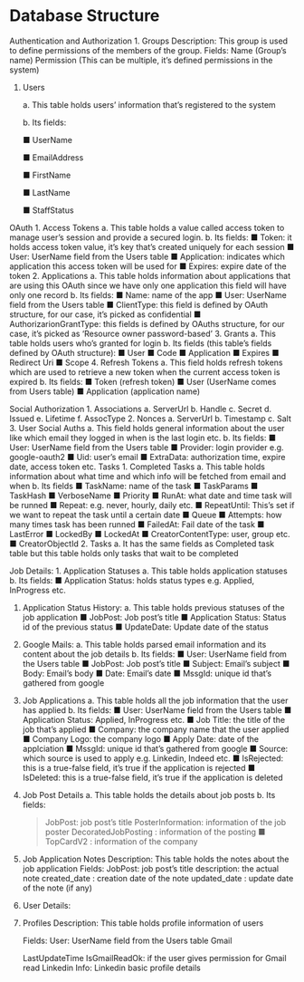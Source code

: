 # Database Structure

Authentication and Authorization 1. Groups Description: This group is used to define permissions of the members of the group. Fields: Name \(Group’s name\) Permission \(This can be multiple, it’s defined permissions in the system\)

1. Users

   a. This table holds users’ information that’s registered to the system

   b. Its fields:

   ■ UserName

   ■ EmailAddress

   ■ FirstName

   ■ LastName

   ■ StaffStatus

OAuth 1. Access Tokens a. This table holds a value called access token to manage user’s session and provide a secured login. b. Its fields: ■ Token: it holds access token value, it’s key that’s created uniquely for each session ■ User: UserName field from the Users table ■ Application: indicates which application this access token will be used for ■ Expires: expire date of the token 2. Applications a. This table holds information about applications that are using this OAuth since we have only one application this field will have only one record b. Its fields: ■ Name: name of the app ■ User: UserName field from the Users table ■ ClientType: this field is defined by OAuth structure, for our case, it’s picked as confidential ■ AuthorizarionGrantType: this fields is defined by OAuths structure, for our case, it’s picked as ‘Resource owner password-based’ 3. Grants a. This table holds users who’s granted for login b. Its fields \(this table’s fields defined by OAuth structure\): ■ User ■ Code ■ Application ■ Expires ■ Redirect Uri ■ Scope 4. Refresh Tokens a. This field holds refresh tokens which are used to retrieve a new token when the current access token is expired b. Its fields: ■ Token \(refresh token\) ■ User \(UserName comes from Users table\) ■ Application \(application name\)

Social Authorization 1. Associations a. ServerUrl b. Handle c. Secret d. Issued e. Lifetime f. AssocType 2. Nonces a. ServerUrl b. Timestamp c. Salt 3. User Social Auths a. This field holds general information about the user like which email they logged in when is the last login etc. b. Its fields: ■ User: UserName field from the Users table ■ Provider: login provider e.g. google-oauth2 ■ Uid: user’s email ■ ExtraData: authorization time, expire date, access token etc. Tasks 1. Completed Tasks a. This table holds information about what time and which info will be fetched from email and when b. Its fields ■ TaskName: name of the task ■ TaskParams ■ TaskHash ■ VerboseName ■ Priority ■ RunAt: what date and time task will be runned ■ Repeat: e.g. never, hourly, daily etc. ■ RepeatUntil: This’s set if we want to repeat the task until a certain date ■ Queue ■ Attempts: how many times task has been runned ■ FailedAt: Fail date of the task ■ LastError ■ LockedBy ■ LockedAt ■ CreatorContentType: user, group etc. ■ CreatorObjectId 2. Tasks a. It has the same fields as Completed task table but this table holds only tasks that wait to be completed

Job Details: 1. Application Statuses a. This table holds application statuses b. Its fields: ■ Application Status: holds status types e.g. Applied, InProgress etc.

1. Application Status History: a. This table holds previous statuses of the job application ■ JobPost: Job post’s title ■ Application Status: Status id of the previous status ■ UpdateDate: Update date of the status
2. Google Mails: a. This table holds parsed email information and its content about the job details b. Its fields: ■ User: UserName field from the Users table ■ JobPost: Job post’s title ■ Subject: Email’s subject ■ Body: Email’s body ■ Date: Email’s date ■ MssgId: unique id that’s gathered from google
3. Job Applications a. This table holds all the job information that the user has applied b. Its fields: ■ User: UserName field from the Users table ■ Application Status: Applied, InProgress etc. ■ Job Title: the title of the job that’s applied ■ Company: the company name that the user applied ■ Company Logo: the company logo ■ Apply Date: date of the applciation ■ MssgId: unique id that’s gathered from google ■ Source: which source is used to apply e.g. Linkedin, Indeed etc. ■ IsRejected: this is a true-false field, it’s true if the application is rejected ■ IsDeleted: this is a true-false field, it’s true if the application is deleted
4. Job Post Details a. This table holds the details about job posts b. Its fields:

   > JobPost: job post’s title PosterInformation: information of the job poster DecoratedJobPosting : information of the posting ■ TopCardV2 : information of the company

5. Job Application Notes Description: This table holds the notes about the job application Fields: JobPost: job post’s title description: the actual note created\_date : creation date of the note updated\_date : update date of the note \(if any\)
6. User Details:
7. Profiles Description: This table holds profile information of users 

   Fields: User: UserName field from the Users table Gmail 

   LastUpdateTime IsGmailReadOk: if the user gives permission for Gmail read Linkedin Info: Linkedin basic profile details

